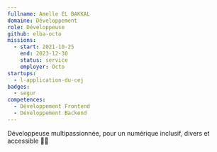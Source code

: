 ```yaml
---
fullname: Amelle EL BAKKAL
domaine: Développement
role: Développeuse
github: elba-octo
missions:
  - start: 2021-10-25
    end: 2023-12-30
    status: service
    employer: Octo
startups:
  - l-application-du-cej
badges:
  - segur
competences:
  - Développement Frontend
  - Développement Backend
---
```

Développeuse multipassionnée, pour un numérique inclusif, divers et accessible 🌸🌱
